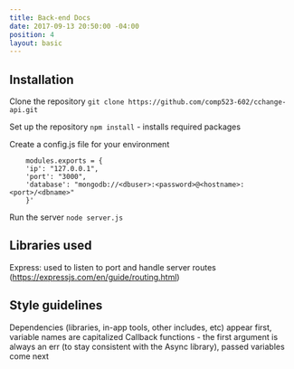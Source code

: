 ```yaml
---
title: Back-end Docs
date: 2017-09-13 20:50:00 -04:00
position: 4
layout: basic
---
```


## Installation

Clone the repository
`git clone https://github.com/comp523-602/cchange-api.git`

Set up the repository
`npm install` - installs required packages

Create a config.js file for your environment
~~~~
    modules.exports = {
    'ip': "127.0.0.1",
    'port': "3000",
    'database': "mongodb://<dbuser>:<password>@<hostname>:<port>/<dbname>"
    }'
~~~~

Run the server
`node server.js`

## Libraries used
Express: used to listen to port and handle server routes (https://expressjs.com/en/guide/routing.html)

## Style guidelines
Dependencies (libraries, in-app tools, other includes, etc) appear first, variable names are capitalized
Callback functions - the first argument is always an err (to stay consistent with the Async library), passed variables come next